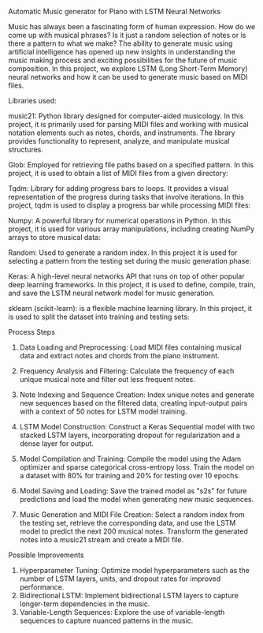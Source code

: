 Automatic Music generator for Piano with LSTM Neural Networks

Music has always been a fascinating form of human expression. How do we come up with musical phrases? Is it just a random selection of notes or is there a pattern to what we make? The ability to generate music using artificial intelligence has opened up new insights in understanding the music making process and exciting possibilities for the future of music composition. In this project, we explore LSTM (Long Short-Term Memory) neural networks and how it can be used to generate music based on MIDI files.

Libraries used:

music21: Python library designed for computer-aided musicology. 
In this project, it is primarily used for parsing MIDI files and working with musical notation elements such as notes, chords, and instruments. The library provides functionality to represent, analyze, and manipulate musical structures.

Glob: Employed for retrieving file paths based on a specified pattern. In this project, it is used to obtain a list of MIDI files from a given directory:

Tqdm: Library for adding progress bars to loops. It provides a visual representation of the progress during tasks that involve iterations. In this project, tqdm is used to display a progress bar while processing MIDI files:

Numpy: A powerful library for numerical operations in Python. In this project, it is used for various array manipulations, including creating NumPy arrays to store musical data:

Random: Used to generate a random index. In this project it is used for selecting a pattern from the testing set during the music generation phase:

 Keras:  A high-level neural networks API that runs on top of other popular deep learning frameworks. In this project, it is used to define, compile, train, and save the LSTM neural network model for music generation.

 sklearn (scikit-learn): is a flexible machine learning library. In this project, it is used to split the dataset into training and testing sets:

Process Steps

1. Data Loading and Preprocessing: 
Load MIDI files containing musical data and extract notes and chords from the piano instrument.

2. Frequency Analysis and Filtering:
Calculate the frequency of each unique musical note and filter out less frequent notes.

3. Note Indexing and Sequence Creation:
Index unique notes and generate new sequences based on the filtered data, creating input-output pairs with a context of 50 notes for LSTM model training.

4. LSTM Model Construction:
Construct a Keras Sequential model with two stacked LSTM layers, incorporating dropout for regularization and a dense layer for output.

5. Model Compilation and Training:
Compile the model using the Adam optimizer and sparse categorical cross-entropy loss. Train the model on a dataset with 80% for training and 20% for testing over 10 epochs.

6. Model Saving and Loading:
Save the trained model as "s2s" for future predictions and load the model when generating new music sequences.

7. Music Generation and MIDI File Creation:
Select a random index from the testing set, retrieve the corresponding data, and use the LSTM model to predict the next 200 musical notes. Transform the generated notes into a music21 stream and create a MIDI file.


Possible Improvements
1) Hyperparameter Tuning: Optimize model hyperparameters such as the number of LSTM layers, units, and dropout rates for improved performance.
2) Bidirectional LSTM: Implement bidirectional LSTM layers to capture longer-term dependencies in the music.
3) Variable-Length Sequences: Explore the use of variable-length sequences to capture nuanced patterns in the music.
